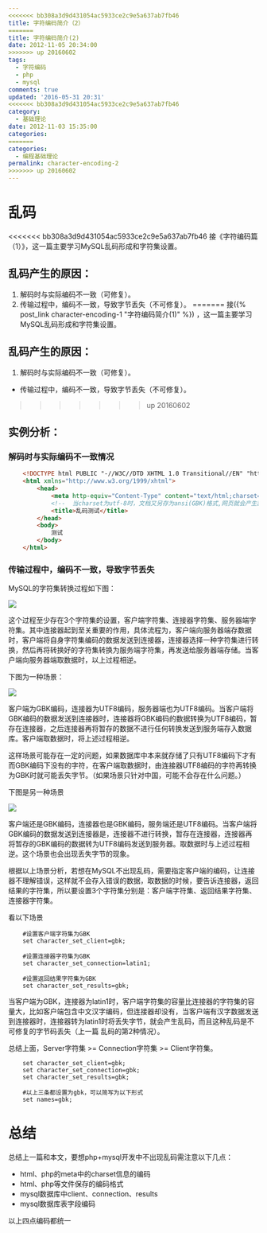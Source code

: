 ```yaml
---
<<<<<<< bb308a3d9d431054ac5933ce2c9e5a637ab7fb46
title: 字符编码简介（2）
=======
title: 字符编码简介(2)
date: 2012-11-05 20:34:00
>>>>>>> up 20160602
tags:
  - 字符编码
  - php
  - mysql
comments: true
updated: '2016-05-31 20:31'
<<<<<<< bb308a3d9d431054ac5933ce2c9e5a637ab7fb46
category:
  - 基础理论
date: 2012-11-03 15:35:00
categories:
=======
categories:
  - 编程基础理论
permalink: character-encoding-2
>>>>>>> up 20160602
---
```



# 乱码
<<<<<<< bb308a3d9d431054ac5933ce2c9e5a637ab7fb46
 接《字符编码篇（1）》，这一篇主要学习MySQL乱码形成和字符集设置。
## 乱码产生的原因：

1. 解码时与实际编码不一致（可修复）。
2. 传输过程中，编码不一致，导致字节丢失（不可修复）。
=======
 接({% post_link character-encoding-1 "字符编码简介(1)" %}) ，这一篇主要学习MySQL乱码形成和字符集设置。
## 乱码产生的原因：

1. 解码时与实际编码不一致（可修复）。
* 传输过程中，编码不一致，导致字节丢失（不可修复）。
>>>>>>> up 20160602


## 实例分析：
### 解码时与实际编码不一致情况
```html
	<!DOCTYPE html PUBLIC "-//W3C//DTD XHTML 1.0 Transitional//EN" "http://www.w3.org/TR/xhtml1/DTD/xhtml1-transitional.dtd">
	<html xmlns="http://www.w3.org/1999/xhtml">
		<head>
			<meta http-equiv="Content-Type" content="text/html;charset=utf-8" />
			<!--  当charset为utf-8时，文档又另存为ansi(GBK)格式,网页就会产生乱码  -->
			<title>乱码测试</title>
		</head>
		<body>
			测试
		</body>
	</html>	
```

<!-- more -->

### 传输过程中，编码不一致，导致字节丢失

MySQL的字符集转换过程如下图：

![](http://i4.buimg.com/6bf790095fbfd6c9.png)

这个过程至少存在3个字符集的设置，客户端字符集、连接器字符集、服务器端字符集。其中连接器起到至关重要的作用，具体流程为，客户端向服务器端存数据时，客户端将自身字符集编码的数据发送到连接器，连接器选择一种字符集进行转换，然后再将转换好的字符集转换为服务端字符集，再发送给服务器端存储。当客户端向服务器端取数据时，以上过程相逆。

下图为一种场景：

![](http://i4.buimg.com/67c434c38ee3d18d.png)

客户端为GBK编码，连接器为UTF8编码，服务器端也为UTF8编码。当客户端将GBK编码的数据发送到连接器时，连接器将GBK编码的数据转换为UTF8编码，暂存在连接器，之后连接器再将暂存的数据不进行任何转换发送到服务端存入数据库。客户端取数据时，将上述过程相逆。

这样场景可能存在一定的问题，如果数据库中本来就存储了只有UTF8编码下才有而GBK编码下没有的字符，在客户端取数据时，由连接器UTF8编码的字符再转换为GBK时就可能丢失字节。（如果场景只针对中国，可能不会存在什么问题。）

 

下图是另一种场景

![](http://i4.buimg.com/1943cd1fedd611d1.png)

客户端还是GBK编码，连接器也是GBK编码，服务端还是UTF8编码。当客户端将GBK编码的数据发送到连接器是，连接器不进行转换，暂存在连接器，连接器再将暂存的GBK编码的数据转为UTF8编码发送到服务器。取数据时与上述过程相逆。这个场景也会出现丢失字节的现象。

 

根据以上场景分析，若想在MySQL不出现乱码，需要指定客户端的编码，让连接器不理解错误，这样就不会存入错误的数据，取数据的时候，要告诉连接器，返回结果的字符集，所以要设置3个字符集分别是：客户端字符集、返回结果字符集、连接器字符集。

看以下场景

```
	#设置客户端字符集为GBK
	set character_set_client=gbk;
	
	#设置连接器字符集为GBK
	set character_set_connection=latin1;
	
	#设置返回结果字符集为GBK
	set character_set_results=gbk;
```

当客户端为GBK，连接器为latin1时，客户端字符集的容量比连接器的字符集的容量大，比如客户端包含中文汉字编码，但连接器却没有，当客户端有汉字数据发送到连接器时，连接器转为latin1时将丢失字节，就会产生乱码，而且这种乱码是不可修复的字节码丢失（上一篇 乱码的第2种情况）。

总结上面，Server字符集 >= Connection字符集 >= Client字符集。


```
	set character_set_client=gbk;
	set character_set_connection=gbk;
	set character_set_results=gbk;

	#以上三条都设置为gbk，可以简写为以下形式
	set names=gbk;
```
   

# 总结
总结上一篇和本文，要想php+mysql开发中不出现乱码需注意以下几点：

* html、php的meta中的charset信息的编码
* html、php等文件保存的编码格式
* mysql数据库中client、connection、results
* mysql数据库表字段编码

以上四点编码都统一
